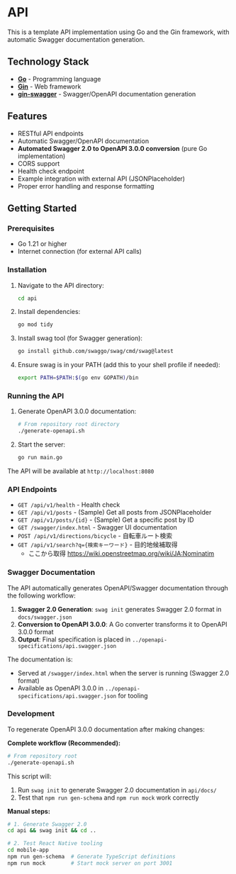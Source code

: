 # API

This is a template API implementation using Go and the Gin framework, with automatic Swagger documentation generation.

## Technology Stack

- **[Go](https://go.dev/)** - Programming language
- **[Gin](https://gin-gonic.com/)** - Web framework
- **[gin-swagger](https://github.com/swaggo/gin-swagger)** - Swagger/OpenAPI documentation generation

## Features

- RESTful API endpoints
- Automatic Swagger/OpenAPI documentation
- **Automated Swagger 2.0 to OpenAPI 3.0.0 conversion** (pure Go implementation)
- CORS support
- Health check endpoint
- Example integration with external API (JSONPlaceholder)
- Proper error handling and response formatting

## Getting Started

### Prerequisites

- Go 1.21 or higher
- Internet connection (for external API calls)

### Installation

1. Navigate to the API directory:
   ```bash
   cd api
   ```

2. Install dependencies:
   ```bash
   go mod tidy
   ```

3. Install swag tool (for Swagger generation):
   ```bash
   go install github.com/swaggo/swag/cmd/swag@latest
   ```

4. Ensure swag is in your PATH (add this to your shell profile if needed):
   ```bash
   export PATH=$PATH:$(go env GOPATH)/bin
   ```

### Running the API

1. Generate OpenAPI 3.0.0 documentation:
   ```bash
   # From repository root directory
   ./generate-openapi.sh
   ```

2. Start the server:
   ```bash
   go run main.go
   ```

The API will be available at `http://localhost:8080`

### API Endpoints

- `GET /api/v1/health` - Health check
- `GET /api/v1/posts` - (Sample) Get all posts from JSONPlaceholder
- `GET /api/v1/posts/{id}` - (Sample) Get a specific post by ID
- `GET /swagger/index.html` - Swagger UI documentation
- `POST /api/v1/directions/bicycle` - 自転車ルート検索
- `GET /api/v1/search?q={検索キーワード}` - 目的地候補取得
  - ここから取得 https://wiki.openstreetmap.org/wiki/JA:Nominatim

### Swagger Documentation

The API automatically generates OpenAPI/Swagger documentation through the following workflow:

1. **Swagger 2.0 Generation**: `swag init` generates Swagger 2.0 format in `docs/swagger.json`
2. **Conversion to OpenAPI 3.0.0**: A Go converter transforms it to OpenAPI 3.0.0 format
3. **Output**: Final specification is placed in `../openapi-specifications/api.swagger.json`

The documentation is:

- Served at `/swagger/index.html` when the server is running (Swagger 2.0 format)
- Available as OpenAPI 3.0.0 in `../openapi-specifications/api.swagger.json` for tooling

### Development

To regenerate OpenAPI 3.0.0 documentation after making changes:

**Complete workflow (Recommended):**

```bash
# From repository root
./generate-openapi.sh
```

This script will:

1. Run `swag init` to generate Swagger 2.0 documentation in `api/docs/`
2. Test that `npm run gen-schema` and `npm run mock` work correctly

**Manual steps:**

```bash
# 1. Generate Swagger 2.0
cd api && swag init && cd ..

# 2. Test React Native tooling
cd mobile-app
npm run gen-schema  # Generate TypeScript definitions
npm run mock        # Start mock server on port 3001
```

